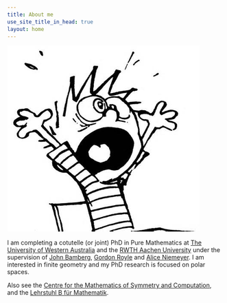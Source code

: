 ```yaml
---
title: About me
use_site_title_in_head: true
layout: home
---
```


<div class="profile-picture-container">
    <img src="/assets/profile.jpg" class="profile-picture" />
</div>

I am completing a cotutelle (or joint) PhD in Pure Mathematics at [The University of Western Australia](http://www.uwa.edu.au/) and the [RWTH Aachen University](http://www.rwth-aachen.de/) under the supervision of [John Bamberg](http://staffhome.ecm.uwa.edu.au/~00044445/), [Gordon Royle](http://www.web.uwa.edu.au/people/Gordon.Royle) and [Alice Niemeyer](https://wwwb.math.rwth-aachen.de/Mitarbeiter/niemeyer.php). I am interested in finite geometry and my PhD research is focused on polar spaces.

Also see the [Centre for the Mathematics of Symmetry and Computation](http://www.cmsc.uwa.edu.au/), and the [Lehrstuhl B f&uuml;r Mathematik](https://www.mathb.rwth-aachen.de/).
